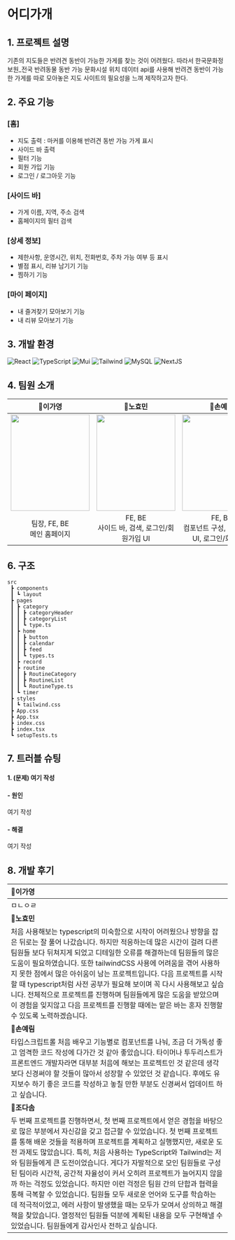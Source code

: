 # 어디가개

## 1. 프로젝트 설명

기존의 지도들은 반려견 동반이 가능한 가게를 찾는 것이 어려웠다. 따라서 한국문화정보원_전국 반려동물 동반 가능 문화시설 위치 데이터 api를 사용해 반려견 동반이 가능한 가게를 따로 모아놓은 지도 사이트의 필요성을 느껴 제작하고자 한다.

## 2. 주요 기능

### [홈]

- 지도 출력 : 마커를 이용해 반려견 동반 가능 가게 표시
- 사이드 바 출력
- 필터 기능
- 회원 가입 기능
- 로그인 / 로그아웃 기능


### [사이드 바]

- 가게 이름, 지역, 주소 검색
- 홈페이지의 필터 검색

### [상세 정보]

- 제한사항, 운영시간, 위치, 전화번호, 주차 가능 여부 등 표시
- 별점 표시, 리뷰 남기기 기능
- 찜하기 기능

### [마이 페이지]

- 내 즐겨찾기 모아보기 기능
- 내 리뷰 모아보기 기능

## 3. 개발 환경

![React](https://img.shields.io/badge/React-20232A?style=for-the-badge&logo=react&logoColor=61DAFB) ![TypeScript](https://img.shields.io/badge/TypeScript-3178C6?style=for-the-badge&logo=typescript&logoColor=white) ![Mui](https://img.shields.io/badge/Mui-007FFF?style=for-the-badge&logo=mui&logoColor=white) ![Tailwind](https://img.shields.io/badge/TailwindCSS-06B6D4?style=for-the-badge&logo=TailwindCSS&logoColor=white) ![MySQL](https://img.shields.io/badge/TypeScript-3178C6?style=for-the-badge&logo=typescript&logoColor=4479A1) ![NextJS](https://img.shields.io/badge/TypeScript-3178C6?style=for-the-badge&logo=typescript&logoColor=000000)

## 4. 팀원 소개

|                                  🐰**이가영**                                  |                            🐣**노효민**                             |                            🐼**손예림**                             |                                  🐹**조다솜**                                  |
| :----------------------------------------------------------------------------: | :-----------------------------------------------------------------: | :-----------------------------------------------------------------: | :----------------------------------------------------------------------------: |
| <img src="https://i.ibb.co/7yBsKX8/porfolio-profile.jpg" height=220 width=180> | <img src="https://i.ibb.co/Hd9Pz5B/image.jpg" height=220 width=180> | <img src="https://i.ibb.co/DpmsYD3/image.png" height=220 width=180> | <img src="https://i.ibb.co/L0wswBF/removebg-preview.png" height=220 width=180> |
|                          팀장, FE, BE<br>메인 홈페이지                           |                         FE, BE<br>사이드 바, 검색, 로그인/회원가입 UI                         |                      FE, BE<br>컴포넌트 구성, 마이페이지 UI, 로그인/회원가입                      |                               FE, BE<br>마이페이지, 상세 정보 페이지                                |

## 6. 구조

```
src
 ┣ components
 ┃ ┗ layout
 ┣ pages
 ┃ ┣ category
 ┃ ┃ ┣ categoryHeader
 ┃ ┃ ┣ categoryList
 ┃ ┃ ┗ type.ts
 ┃ ┣ home
 ┃ ┃ ┣ button
 ┃ ┃ ┣ calendar
 ┃ ┃ ┣ feed
 ┃ ┃ ┗ types.ts
 ┃ ┣ record
 ┃ ┣ routine
 ┃ ┃ ┣ RoutineCategory
 ┃ ┃ ┣ RoutineList
 ┃ ┃ ┗ RoutineType.ts
 ┃ ┗ timer
 ┣ styles
 ┃ ┗ tailwind.css
 ┣ App.css
 ┣ App.tsx
 ┣ index.css
 ┣ index.tsx
 ┗ setupTests.ts
```

## 7. 트러블 슈팅

#### 1. (문제) 여기 작성

#### - 원인

여기 작성

#### - 해결

여기 작성

## 8. 개발 후기

| 🐰**이가영**                                                                                                                                                                                                                                                                                                                                                                                                                                                                                                                                                                                                                                                                                                                                                             |
| :----------------------------------------------------------------------------------------------------------------------------------------------------------------------------------------------------------------------------------------------------------------------------------------------------------------------------------------------------------------------------------------------------------------------------------------------------------------------------------------------------------------------------------------------------------------------------------------------------------------------------------------------------------------------------------------------------------------------------------------------------------------------- |
| ㅁㄴㅇㄹ                                                                                                                                                                                                                                                                                                                                                                                                                                                                                                                                                                                                                                                                                                                                                                 |
| 🐣**노효민**                                                                                                                                                                                                                                                                                                                                                                                                                                                                                                                                                                                                                                                                                                                                                             |
| 처음 사용해보는 typescript의 미숙함으로 시작이 어려웠으나 방향을 잡은 뒤로는 잘 풀어 나갔습니다. 하지만 적응하는데 많은 시간이 걸려 다른 팀원들 보다 뒤쳐지게 되었고 디테일한 오류를 해결하는데 팀원들의 많은 도움이 필요하였습니다. 또한 tailwindCSS 사용에 어려움을 겪어 사용하지 못한 점에서 많은 아쉬움이 남는 프로젝트입니다. 다음 프로젝트를 시작할 때 typescript처럼 사전 공부가 필요해 보이며 꼭 다시 사용해보고 싶습니다. 전체적으로 프로젝트를 진행하며 팀원들에게 많은 도움을 받았으며 이 경험을 잊지않고 다음 프로젝트를 진행할 때에는 맡은 바는 혼자 진행할 수 있도록 노력하겠습니다.                                                                                                                                                                       |
| 🐼**손예림**                                                                                                                                                                                                                                                                                                                                                                                                                                                                                                                                                                                                                                                                                                                                                             |
| 타입스크립트롤 처음 배우고 기능별로 컴포넌트를 나눠, 조금 더 가독성 좋고 엄격한 코드 작성에 다가간 것 같아 좋았습니다. 타이머나 투두리스트가 프론트엔드 개발자라면 대부분 처음에 해보는 프로젝트인 것 같은데 생각보다 신경써야 할 것들이 많아서 성장할 수 있었던 것 같습니다. 후에도 유지보수 하기 좋은 코드를 작성하고 놓칠 만한 부분도 신경써서 업데이트 하고 싶습니다.                                                                                                                                                                                                                                                                                                                                                                                                |
| 🐹**조다솜**                                                                                                                                                                                                                                                                                                                                                                                                                                                                                                                                                                                                                                                                                                                                                             |
| 두 번째 프로젝트를 진행하면서, 첫 번째 프로젝트에서 얻은 경험을 바탕으로 많은 부분에서 자신감을 갖고 접근할 수 있었습니다. 첫 번째 프로젝트를 통해 배운 것들을 적용하며 프로젝트를 계획하고 실행했지만, 새로운 도전 과제도 많았습니다. 특히, 처음 사용하는 TypeScript와 Tailwind는 저와 팀원들에게 큰 도전이었습니다. 게다가 자발적으로 모인 팀원들로 구성된 팀이라 시간적, 공간적 자율성이 커서 오히려 프로젝트가 늘어지지 않을까 하는 걱정도 있었습니다. 하지만 이런 걱정은 팀원 간의 단합과 협력을 통해 극복할 수 있었습니다. 팀원들 모두 새로운 언어와 도구를 학습하는 데 적극적이었고, 에러 사항이 발생했을 때는 모두가 모여서 상의하고 해결책을 찾았습니다. 열정적인 팀원들 덕분에 계획된 내용을 모두 구현해낼 수 있었습니다. 팀원들에게 감사인사 전하고 싶습니다. |
